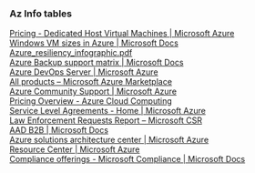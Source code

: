 <dt><h3>Az Info tables</h3>
<dl>
<dt><a href="https://azure.microsoft.com/en-us/pricing/details/virtual-machines/dedicated-host/" target="_blank">Pricing - Dedicated Host Virtual Machines | Microsoft Azure</a></dt>
<dt><a href="https://docs.microsoft.com/en-us/azure/virtual-machines/windows/sizes" target="_blank">Windows VM sizes in Azure | Microsoft Docs</a></dt>
<dt><a href="https://azurecomcdn.azureedge.net/cvt-8dbce39d71c5770de50aa79b8152b9f5ecc2b23da7864ed3a77f6bf179d4ce3e/mediahandler/files/resourcefiles/azure-resiliency-infographic/Azure_resiliency_infographic.pdf" target="_blank">Azure_resiliency_infographic.<wbr>pdf</a>
            </dt>
        <dt><a href="https://docs.microsoft.com/en-us/azure/backup/backup-support-matrix" target="_blank">Azure Backup support matrix | Microsoft Docs</a>
            </dt>
        <dt><a href="https://azure.microsoft.com/en-us/pricing/details/devops/server/" target="_blank">Azure DevOps Server | Microsoft Azure</a>
            </dt>
        <dt><a href="https://azuremarketplace.microsoft.com/en-us/marketplace/apps/category/security?search=security&amp;page=1" target="_blank">All products – Microsoft Azure Marketplace</a>
            </dt>
        <dt><a href="https://azure.microsoft.com/en-us/support/community/" target="_blank">Azure Community Support | Microsoft Azure</a>
            </dt>
        <dt><a href="https://www.azure.cn/en-us/pricing/" target="_blank">Pricing Overview - Azure Cloud Computing</a>
            </dt>
        <dt><a href="https://azure.microsoft.com/en-us/support/legal/sla/" target="_blank">Service Level Agreements - Home | Microsoft Azure</a>
            </dt>
        <dt><a href="https://www.microsoft.com/en-us/corporate-responsibility/law-enforcement-requests-report?rtc=1" target="_blank">Law Enforcement Requests Report – Microsoft CSR</a>
            </dt>
        <dt><a href="https://docs.microsoft.com/en-us/azure/active-directory/b2b/" target="_blank">AAD B2B | Microsoft Docs</a>
            </dt>
        <dt><a href="https://azure.microsoft.com/en-us/solutions/architecture/" target="_blank">Azure solutions architecture center | Microsoft Azure</a>
            </dt>
        <dt><a href="https://azure.microsoft.com/en-us/resources/" target="_blank">Resource Center | Microsoft Azure</a>
            </dt>
        <dt><a href="https://docs.microsoft.com/en-us/microsoft-365/compliance/offering-home" target="_blank">Compliance offerings - Microsoft Compliance | Microsoft Docs</a>
        </dt>
</dl></dt>
        
        
